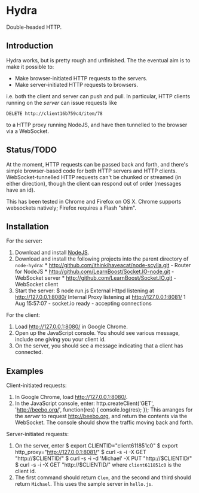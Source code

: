 # Hydra

Double-headed HTTP.

## Introduction

Hydra works, but is pretty rough and unfinished.  The the eventual aim is to
make it possible to:

  * Make browser-initiated HTTP requests to the servers.
  * Make server-initiated HTTP requests to browsers.
  
i.e. both the client and server can push and pull.  In particular, HTTP
clients running on the *server* can issue requests like

    DELETE http://client16b759c4/item/78

to a HTTP proxy running NodeJS, and have then tunnelled to the browser via a
WebSocket.

## Status/TODO

At the moment, HTTP requests can be passed back and forth, and there's
simple browser-based code for both HTTP servers and HTTP clients.
WebSocket-tunnelled HTTP requests can't be chunked or streamed (in either
direction), though the client can respond out of order (messages have an
id).

This has been tested in Chrome and Firefox on OS X.  Chrome supports
websockets natively; Firefox requires a Flash "shim".

## Installation

For the server:

  1. Download and install [NodeJS](http://nodejs.org/#download).
  1. Download and install the following projects into the parent directory of `node-hydra`:
    * <http://github.com/ithinkihaveacat/node-scylla.git> - Router for NodeJS
    * <http://github.com/LearnBoost/Socket.IO-node.git> - WebSocket server
    * <http://github.com/LearnBoost/Socket.IO.git> - WebSocket client
  1. Start the server:
          $ node run.js
          External Httpd listening at http://127.0.0.1:8080/
          Internal Proxy listening at http://127.0.0.1:8081/
          1 Aug 15:57:07 - socket.io ready - accepting connections

For the client:

  1. Load <http://127.0.0.1:8080/> in Google Chrome.
  1. Open up the JavaScript console.  You should see various message,
  include one giving you your client id.
  1. On the server, you should see a message indicating that a client has
  connected.
  
## Examples

Client-initiated requests:

  1. In Google Chrome, load <http://127.0.0.1:8080/>.
  2. In the JavaScript console, enter:
          http.createClient('GET', 'http://beebo.org/', function(res) {
              console.log(res); 
          });
     This arranges for the *server* to request <http://beebo.org>, and
     return the contents via the WebSocket.  The console should show the
     traffic moving back and forth.

Server-initiated requests:

  1. On the server, enter
          $ export CLIENTID="client611851c0"
          $ export http_proxy="http://127.0.0.1:8081/"
          $ curl -s -i -X GET "http://$CLIENTID/"
          $ curl -s -i -d 'Michael' -X PUT "http://$CLIENTID/"
          $ curl -s -i -X GET "http://$CLIENTID/"
     where `client611851c0` is the client id.
  1. The first command should return `Clem`, and the second and third should
  return `Michael`.  This uses the sample server in `hello.js`.
